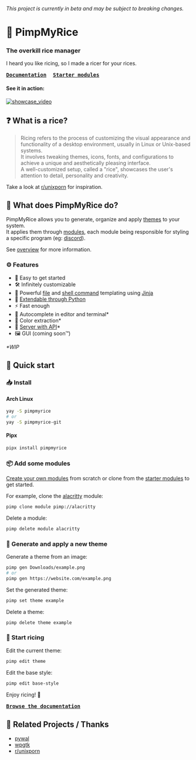 _This project is currently in beta and may be subject to breaking changes._

# 🍙 PimpMyRice

### The overkill rice manager

I heard you like ricing, so I made a ricer for your rices.

**[<kbd>Documentation</kbd>](https://pimpmyrice.vercel.app/docs)** 
**[<kbd>Starter modules</kbd>](https://pimpmyrice.vercel.app/modules)** 

#### See it in action:

[![showcase_video](video_thumbnail.png)](https://www.youtube.com/watch?v=Z0MnaKWo25U)


## ❓ What is a rice?

> Ricing refers to the process of customizing the visual appearance and functionality of a desktop environment, usually in Linux or Unix-based systems.<br />
It involves tweaking themes, icons, fonts, and configurations to achieve a unique and aesthetically pleasing interface.<br />
A well-customized setup, called a "rice", showcases the user's attention to detail, personality and creativity.

Take a look at [r/unixporn](https://www.reddit.com/r/unixporn) for inspiration.


## 🤔 What does PimpMyRice do?

PimpMyRice allows you to generate, organize and apply [themes](https://pimpmyrice.vercel.app/docs/theme) to your system.<br />
It applies them through [modules](https://pimpmyrice.vercel.app/docs/module), each module being responsible for styling a specific program (eg: [discord](https://github.com/pimpmyrice-modules/betterdiscord)).

See [overview](https://pimpmyrice.vercel.app/docs/overview) for more information.

### ⚙️ Features

- 🚀 Easy to get started
- 🛠️ Infinitely customizable
- 📜 Powerful [file](https://pimpmyrice.vercel.app/docs/module#file) and [shell command](https://pimpmyrice.vercel.app/docs/module#shell) templating using [Jinja](https://jinja.palletsprojects.com/en/3.1.x/templates/)
- 🐍 [Extendable through Python](https://pimpmyrice.vercel.app/docs/module#python)
- ⚡ Fast enough
- 📝 Autocomplete in editor and terminal*
- 🌈 Color extraction*
- 🔗 [Server with API](https://github.com/daddodev/pimpmyrice_server)*
- 🖼️ GUI (coming soon™)

_*WIP_


## 🚀 Quick start

### 📥 Install

#### Arch Linux

```bash
yay -S pimpmyrice
# or
yay -S pimpmyrice-git
```

#### Pipx

```bash
pipx install pimpmyrice
```

### 📦 Add some modules

[Create your own modules](https://pimpmyrice.vercel.app/docs/module) from scratch or clone from the [starter modules](https://pimpmyrice.vercel.app/modules) to get started.

For example, clone the [alacritty](https://github.com/pimpmyrice-modules/alacritty) module:

```bash
pimp clone module pimp://alacritty
```

Delete a module:
```bash
pimp delete module alacritty
```

### 🎨 Generate and apply a new theme

Generate a theme from an image:

```bash
pimp gen Downloads/example.png
# or
pimp gen https://website.com/example.png
```

Set the generated theme:

```bash
pimp set theme example
```

Delete a theme:

```bash
pimp delete theme example
```

### 🌟 Start ricing

Edit the current theme:

```bash
pimp edit theme
```


Edit the base style:

```bash
pimp edit base-style
```

Enjoy ricing! 🍙

**[<kbd>Browse the documentation</kbd>](https://pimpmyrice.vercel.app/docs/overview)** 

## 🙏 Related Projects / Thanks 

- [pywal](https://github.com/dylanaraps/pywal)
- [wpgtk](https://github.com/deviantfero/wpgtk)
- [r/unixporn](https://www.reddit.com/r/unixporn)
